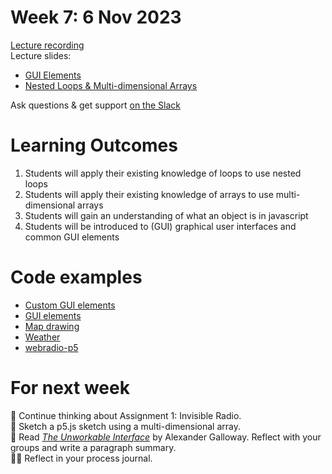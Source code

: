 # Week 7: 6 Nov 2023

[Lecture recording]()  
Lecture slides:

- [GUI Elements](GUI-Elements.pdf)
- [Nested Loops & Multi-dimensional Arrays](<Nested Loops & Multi-dimensional Arrays & Objects & JSON.pdf>)

Ask questions & get support [on the Slack](https://ual-cci.slack.com/)

# Learning Outcomes

1. Students will apply their existing knowledge of loops to use nested loops
1. Students will apply their existing knowledge of arrays to use multi-dimensional arrays
1. Students will gain an understanding of what an object is in javascript
1. Students will be introduced to (GUI) graphical user interfaces and common GUI elements

# Code examples

- [Custom GUI elements](examples/custom-GUI-elements)
- [GUI elements](examples/GUI-elements)
- [Map drawing](examples/map-drawing)
- [Weather](examples/weather)
- [webradio-p5](examples/webradio-p5)

# For next week

💭 Continue thinking about Assignment 1: Invisible Radio.  
🎨 Sketch a p5.js sketch using a multi-dimensional array.  
📖 Read [_The Unworkable Interface_](https://moodle.arts.ac.uk/course/view.php?id=80195#section-6) by Alexander Galloway. Reflect with your groups and write a paragraph summary.  
✍🏼 Reflect in your process journal.
